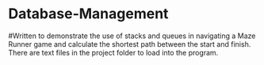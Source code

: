 # Database-Management
#Written to demonstrate the use of stacks and queues in navigating a Maze Runner game and calculate the shortest path between the start and finish.  There are text files in the project folder to load into the program.
